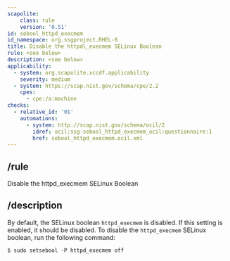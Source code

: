 ```yaml
---
scapolite:
    class: rule
    version: '0.51'
id: sebool_httpd_execmem
id_namespace: org.ssgproject.RHEL-8
title: Disable the httpd\_execmem SELinux Boolean
rule: <see below>
description: <see below>
applicability:
  - system: org.scapolite.xccdf.applicability
    severity: medium
  - system: https://scap.nist.gov/schema/cpe/2.2
    cpes:
      - cpe:/a:machine
checks:
  - relative_id: '01'
    automations:
      - system: http://scap.nist.gov/schema/ocil/2
        idref: ocil:ssg-sebool_httpd_execmem_ocil:questionnaire:1
        href: sebool_httpd_execmem.ocil.xml
---
```



## /rule

Disable the httpd\_execmem SELinux Boolean

## /description

By
default, the SELinux boolean `httpd_execmem` is disabled. If this
setting is enabled, it should be disabled. To disable the
`httpd_execmem` SELinux boolean, run the following command:

``` 
$ sudo setsebool -P httpd_execmem off
```
